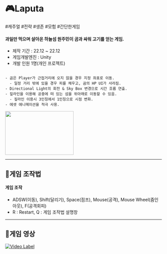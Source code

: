 # :video_game:Laputa
#캐주얼 #전략 #생존 #모험 #간단한게임

#### 과일만 먹으며 살아온 하늘섬 원주민이 곰과 싸워 고기를 얻는 게임.

+ 제작 기간 : 22.12 ~ 22.12
+ 게임개발엔진 : Unity
+ 개발 인원 1명(개인 프로젝트)

```

- 곰은 Player가 근접거리에 오지 않을 경우 지정 좌표로 이동.
  - 일정 거리 밖에 있을 경우 피를 채우고, 곰의 HP UI가 사라짐.
- Directional Light의 회전 & Sky Box 변경으로 시간 흐름 연출.
- 짚라인을 이용해 공중에 떠 있는 섬을 위아래로 이동할 수 있음.
  - 짚라인 이용시 3인칭에서 1인칭으로 시점 변화.
- 에셋 애니메이션을 적극 사용.

```
<img src = https://https://user-images.githubusercontent.com/65931605/222873794-53eb4adf-2919-440a-a378-ed1ce146e01c.gif height=140 width=220>

---

## :mag_right:게임 조작법
#### 게임 조작
   + ADSW(이동), Shift(달리기), Space(점프), Mouse(공격), Mouse Wheel(줌인아웃), F(공격회피)
   + R : Restart, Q : 게임 조작법 설명창
   
---

## :movie_camera:게임 영상
[![Video Label](https://user-images.githubusercontent.com/65931605/222871777-29215397-5b43-47c7-b211-3604225c5d33.jpg)](https://youtu.be/KieYOLSpDjI)
